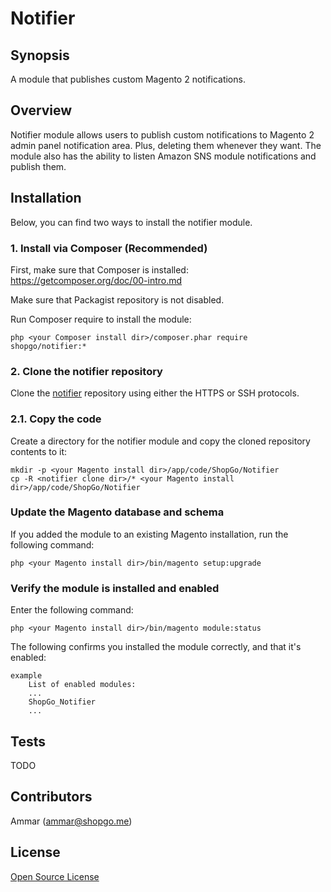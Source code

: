 Notifier
========


## Synopsis

A module that publishes custom Magento 2 notifications.

## Overview

Notifier module allows users to publish custom notifications to Magento 2 admin panel notification area.
Plus, deleting them whenever they want.
The module also has the ability to listen Amazon SNS module notifications and publish them.

## Installation

Below, you can find two ways to install the notifier module.

### 1. Install via Composer (Recommended)
First, make sure that Composer is installed: https://getcomposer.org/doc/00-intro.md

Make sure that Packagist repository is not disabled.

Run Composer require to install the module:

    php <your Composer install dir>/composer.phar require shopgo/notifier:*

### 2. Clone the notifier repository
Clone the <a href="https://github.com/shopgo-magento2/notifier" target="_blank">notifier</a> repository using either the HTTPS or SSH protocols.

### 2.1. Copy the code
Create a directory for the notifier module and copy the cloned repository contents to it:

    mkdir -p <your Magento install dir>/app/code/ShopGo/Notifier
    cp -R <notifier clone dir>/* <your Magento install dir>/app/code/ShopGo/Notifier

### Update the Magento database and schema
If you added the module to an existing Magento installation, run the following command:

    php <your Magento install dir>/bin/magento setup:upgrade

### Verify the module is installed and enabled
Enter the following command:

    php <your Magento install dir>/bin/magento module:status

The following confirms you installed the module correctly, and that it's enabled:

    example
        List of enabled modules:
        ...
        ShopGo_Notifier
        ...

## Tests

TODO

## Contributors

Ammar (<ammar@shopgo.me>)

## License

[Open Source License](LICENSE.txt)
